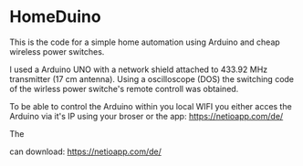 # HomeDuino
This is the code for a simple home automation using Arduino and cheap wireless power switches.

I used a Arduino UNO with a network shield attached to 433.92 MHz transmitter (17 cm antenna). Using a oscilloscope (DOS) the switching code of the wirless power switche's remote controll was obtained.

To be able to control the Arduino within you local WIFI you either acces the Arduino via it's IP using your broser or the app: https://netioapp.com/de/

The 


can download: https://netioapp.com/de/
